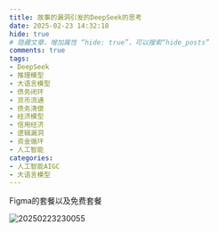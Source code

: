 ```yaml
---
title: 故事的漏洞引发的DeepSeek的思考
date: 2025-02-23 14:32:18
hide: true
# 隐藏文章，增加属性 “hide: true”，可以搜索“hide_posts”
comments: true
tags:
- DeepSeek
- 推理模型
- 大语言模型
- 债务闭环
- 货币流通
- 债务清偿
- 经济模型
- 信用经济
- 逻辑漏洞
- 资金循环
- 人工智能
categories:
- 人工智能AIGC
- 大语言模型
---
```





Figma的套餐以及免费套餐

![20250223230055](https://s2.loli.net/2025/02/23/QtYJ2ezPUF8V3A4.png)



